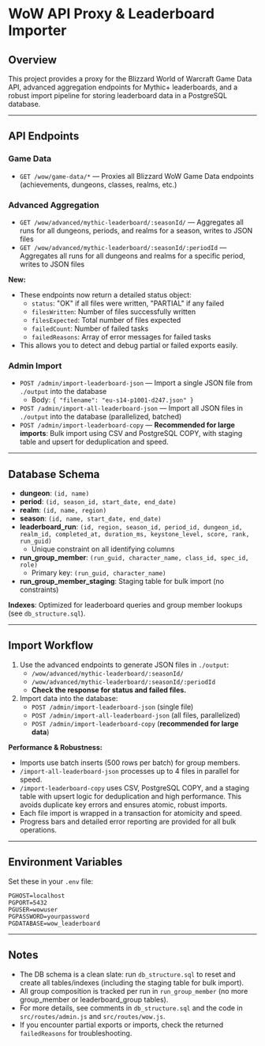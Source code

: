 # WoW API Proxy & Leaderboard Importer

## Overview

This project provides a proxy for the Blizzard World of Warcraft Game Data API, advanced aggregation endpoints for Mythic+ leaderboards, and a robust import pipeline for storing leaderboard data in a PostgreSQL database.

---

## API Endpoints

### Game Data
- `GET /wow/game-data/*` — Proxies all Blizzard WoW Game Data endpoints (achievements, dungeons, classes, realms, etc.)

### Advanced Aggregation
- `GET /wow/advanced/mythic-leaderboard/:seasonId/` — Aggregates all runs for all dungeons, periods, and realms for a season, writes to JSON files
- `GET /wow/advanced/mythic-leaderboard/:seasonId/:periodId` — Aggregates all runs for all dungeons and realms for a specific period, writes to JSON files

**New:**
- These endpoints now return a detailed status object:
  - `status`: "OK" if all files were written, "PARTIAL" if any failed
  - `filesWritten`: Number of files successfully written
  - `filesExpected`: Total number of files expected
  - `failedCount`: Number of failed tasks
  - `failedReasons`: Array of error messages for failed tasks
- This allows you to detect and debug partial or failed exports easily.

### Admin Import
- `POST /admin/import-leaderboard-json` — Import a single JSON file from `./output` into the database
  - Body: `{ "filename": "eu-s14-p1001-d247.json" }`
- `POST /admin/import-all-leaderboard-json` — Import all JSON files in `./output` into the database (parallelized, batched)
- `POST /admin/import-leaderboard-copy` — **Recommended for large imports**: Bulk import using CSV and PostgreSQL COPY, with staging table and upsert for deduplication and speed.

---

## Database Schema

- **dungeon**: `(id, name)`
- **period**: `(id, season_id, start_date, end_date)`
- **realm**: `(id, name, region)`
- **season**: `(id, name, start_date, end_date)`
- **leaderboard_run**: `(id, region, season_id, period_id, dungeon_id, realm_id, completed_at, duration_ms, keystone_level, score, rank, run_guid)`
  - Unique constraint on all identifying columns
- **run_group_member**: `(run_guid, character_name, class_id, spec_id, role)`
  - Primary key: `(run_guid, character_name)`
- **run_group_member_staging**: Staging table for bulk import (no constraints)

**Indexes**: Optimized for leaderboard queries and group member lookups (see `db_structure.sql`).

---

## Import Workflow

1. Use the advanced endpoints to generate JSON files in `./output`:
   - `/wow/advanced/mythic-leaderboard/:seasonId/`
   - `/wow/advanced/mythic-leaderboard/:seasonId/:periodId`
   - **Check the response for status and failed files.**
2. Import data into the database:
   - `POST /admin/import-leaderboard-json` (single file)
   - `POST /admin/import-all-leaderboard-json` (all files, parallelized)
   - `POST /admin/import-leaderboard-copy` (**recommended for large data**)

**Performance & Robustness:**
- Imports use batch inserts (500 rows per batch) for group members.
- `/import-all-leaderboard-json` processes up to 4 files in parallel for speed.
- `/import-leaderboard-copy` uses CSV, PostgreSQL COPY, and a staging table with upsert logic for deduplication and high performance. This avoids duplicate key errors and ensures atomic, robust imports.
- Each file import is wrapped in a transaction for atomicity and speed.
- Progress bars and detailed error reporting are provided for all bulk operations.

---

## Environment Variables

Set these in your `.env` file:
```
PGHOST=localhost
PGPORT=5432
PGUSER=wowuser
PGPASSWORD=yourpassword
PGDATABASE=wow_leaderboard
```

---

## Notes
- The DB schema is a clean slate: run `db_structure.sql` to reset and create all tables/indexes (including the staging table for bulk import).
- All group composition is tracked per run in `run_group_member` (no more group_member or leaderboard_group tables).
- For more details, see comments in `db_structure.sql` and the code in `src/routes/admin.js` and `src/routes/wow.js`.
- If you encounter partial exports or imports, check the returned `failedReasons` for troubleshooting. 
